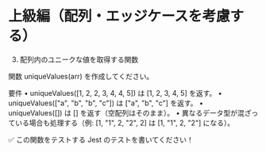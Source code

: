 # 上級編（配列・エッジケースを考慮する）

3. 配列内のユニークな値を取得する関数

関数 uniqueValues(arr) を作成してください。

要件
	•	uniqueValues([1, 2, 2, 3, 4, 4, 5]) は [1, 2, 3, 4, 5] を返す。
	•	uniqueValues(["a", "b", "b", "c"]) は ["a", "b", "c"] を返す。
	•	uniqueValues([]) は [] を返す（空配列はそのまま）。
	•	異なるデータ型が混ざっている場合も処理する（例: [1, "1", 2, "2", 2] は [1, "1", 2, "2"] になる）。

✅ この関数をテストする Jest のテストを書いてください！